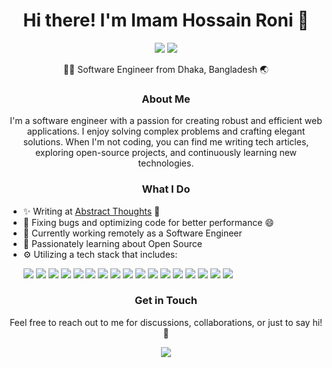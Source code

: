 <h1 align="center">Hi there! I'm Imam Hossain Roni 👋</h1>

<p align="center">
  <a href="mailto:imamhossainroni95@gmail.com"><img src="https://img.shields.io/badge/Email-me-blue?style=flat&logo=gmail"></a>
  <a href="https://www.linkedin.com/in/imamhossainroni/"><img src="https://img.shields.io/badge/LinkedIn-connect-blue?style=flat&logo=linkedin"></a>
</p>

<p align="center">👨‍💻 Software Engineer from Dhaka, Bangladesh 🌏</p>

<h3 align="center">About Me</h3>

<p align="center">I'm a software engineer with a passion for creating robust and efficient web applications. I enjoy solving complex problems and crafting elegant solutions. When I'm not coding, you can find me writing tech articles, exploring open-source projects, and continuously learning new technologies.</p>

<h3 align="center">What I Do</h3>

<div>
  <ul>
    <li>✨ Writing at <a href="https://imamhossainroni.me/">Abstract Thoughts</a> 🤔</li>
    <li>🐛 Fixing bugs and optimizing code for better performance 😄</li>
    <li>🏢 Currently working remotely as a Software Engineer</li>
    <li>🌱 Passionately learning about Open Source</li>
    <li>⚙️ Utilizing a tech stack that includes:</li>
  <p>
    <img src="https://img.shields.io/badge/Python-3776AB?style=flat&logo=python&logoColor=white">
    <img src="https://img.shields.io/badge/Django-092E20?style=flat&logo=django&logoColor=white">
    <img src="https://img.shields.io/badge/FastAPI-009688?style=flat&logo=fastapi&logoColor=white">
    <img src="https://img.shields.io/badge/JavaScript-F7DF1E?style=flat&logo=javascript&logoColor=black">
    <img src="https://img.shields.io/badge/Vue.js-4FC08D?style=flat&logo=vue.js&logoColor=white">
    <img src="https://img.shields.io/badge/Angular-DD0031?style=flat&logo=angular&logoColor=white">
    <img src="https://img.shields.io/badge/React-61DAFB?style=flat&logo=react&logoColor=black">
    <img src="https://img.shields.io/badge/SQLAlchemy-333333?style=flat">
    <img src="https://img.shields.io/badge/MySQL-4479A1?style=flat&logo=mysql&logoColor=white">
    <img src="https://img.shields.io/badge/PostgreSQL-4169E1?style=flat&logo=postgresql&logoColor=white">
    <img src="https://img.shields.io/badge/PostGIS-366131?style=flat">
    <img src="https://img.shields.io/badge/MongoDB-47A248?style=flat&logo=mongodb&logoColor=white">
    <img src="https://img.shields.io/badge/ElasticSearch-005571?style=flat&logo=elasticsearch&logoColor=white">
    <img src="https://img.shields.io/badge/Docker-2496ED?style=flat&logo=docker&logoColor=white">
    <img src="https://img.shields.io/badge/Nginx-009639?style=flat&logo=nginx&logoColor=white">
    <img src="https://img.shields.io/badge/Jenkins-D24939?style=flat&logo=jenkins&logoColor=white">
    <img src="https://img.shields.io/badge/AWS-232F3E?style=flat&logo=amazon-aws&logoColor=white">
  </p>

  </ul>
</div>

<h3 align="center">Get in Touch</h3>

<p align="center">Feel free to reach out to me for discussions, collaborations, or just to say hi! 💬</p>

<p align="center">
  <a href="mailto:imamhossainroni95@gmail.com"><img src="https://img.shields.io/badge/Email-me-blue?style=flat&logo=gmail"></a>
</p>
